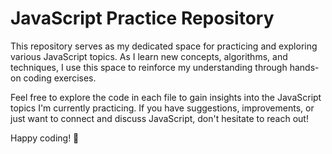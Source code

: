 # JavaScript Practice Repository

This repository serves as my dedicated space for practicing and exploring various JavaScript topics. As I learn new concepts, algorithms, and techniques, I use this space to reinforce my understanding through hands-on coding exercises.

Feel free to explore the code in each file to gain insights into the JavaScript topics I'm currently practicing. If you have suggestions, improvements, or just want to connect and discuss JavaScript, don't hesitate to reach out!

Happy coding! 🚀
